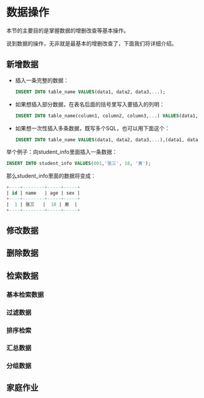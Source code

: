 # 数据操作

本节的主要目的是掌握数据的增删改查等基本操作。

说到数据的操作，无非就是最基本的增删改查了，下面我们将详细介绍。

## 新增数据

* 插入一条完整的数据：

  ```sql
  INSERT INTO table_name VALUES(data1, data2, data3,...);
  ```

* 如果想插入部分数据，在表名后面的括号里写入要插入的列明：

  ```sql
  INSERT INTO table_name(column1, column2, column3,...) VALUES(data1, data2, data3,...);
  ```

* 如果想一次性插入多条数据，既写多个SQL，也可以用下面这个：

  ```sql
  INSERT INTO table_name VALUES(data1, data2, data3,...),(data1, data2, data3,...);
  ```


举个例子：向student_info里面插入一条数据：

```sql
INSERT INTO student_info VALUES(001,'张三', 18, '男');
```

那么student_info里面的数据将变成：

```sql
+----+--------+-----+-----+
| id | name   | age | sex |
+----+--------+-----+-----+
|  1 | 张三   |  18 | 男  |
+----+--------+-----+-----+
```



## 修改数据



## 删除数据



## 检索数据

### 基本检索数据

### 过滤数据

### 排序检索

### 汇总数据

### 分组数据

## 家庭作业

